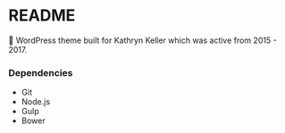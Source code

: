 
# README
🚧 WordPress theme built for Kathryn Keller which was active from 2015 - 2017.

### Dependencies
- Git
- Node.js
- Gulp
- Bower
